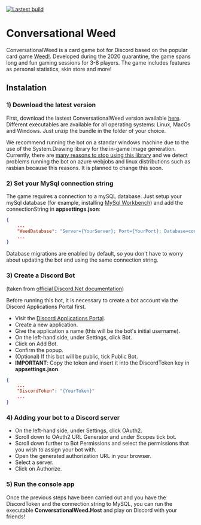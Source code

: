 [![Lastest build](https://github.com/QADRAX/ConversationalWeed/actions/workflows/Build.yml/badge.svg)](https://github.com/QADRAX/ConversationalWeed/actions)
# Conversational Weed 

ConversationalWeed is a card game bot for Discord based on the popular card game [Weed!](https://khepergames.com/category/weed-ware/). Developed during the 2020 quarantine, the game spans long and fun gaming sessions for 3-8 players. The game includes features as personal statistics, skin store and more! 

## Instalation

### 1) Download the latest version

First, download the lastest ConversationalWeed version available [here](https://github.com/QADRAX/ConversationalWeed/releases). Different executables are available for all operating systems: Linux, MacOs and Windows. Just unzip the bundle in the folder of your choice. 

We recommend running the bot on a standar windows machine due to the use of the System.Drawing library for the in-game image generation. Currently, there are [many reasons to stop using this library](https://photosauce.net/blog/post/5-reasons-you-should-stop-using-systemdrawing-from-aspnet) and we detect problems running the bot on azure webjobs and linux distributions such as rasbian because this reasons. It is planned to change this soon. 

### 2) Set your MySql connection string

The game requires a connection to a mySQL database. Just setup your mySql database (for example, installing [MySql Workbench](https://www.mysql.com/products/workbench/)) and add the connectionString in **appsettings.json**:

```json
{
    ...
    "WeedDatabase": "Server={YourServer}; Port={YourPort}; Database=conversational_weed; Uid={YourUser}; Pwd={YourPassword}; SslMode=Preferred;"
    ...
}

```

Database migrations are enabled by default, so you don't have to worry about updating the bot and using the same connection string. 

### 3) Create a Discord Bot

(taken from [official Discord.Net documentation](https://discord.foxbot.me/stable/guides/getting_started/first-bot.html))

Before running this bot, it is necessary to create a bot account via the Discord Applications Portal first.

- Visit the [Discord Applications Portal](https://discord.com/developers/applications/).
- Create a new application.
- Give the application a name (this will be the bot's initial username).
- On the left-hand side, under Settings, click Bot.
- Click on Add Bot.
- Confirm the popup.
- (Optional) If this bot will be public, tick Public Bot.
- **IMPORTANT**: Copy the token and insert it into the DiscordToken key in **appsettings.json**.

```json
{
    ...
    "DiscordToken": "{YourToken}"
    ...
}

```

### 4) Adding your bot to a Discord server

- On the left-hand side, under Settings, click OAuth2.
- Scroll down to OAuth2 URL Generator and under Scopes tick bot.
- Scroll down further to Bot Permissions and select the permissions that you wish to assign your bot with.
- Open the generated authorization URL in your browser.
- Select a server.
- Click on Authorize.

### 5) Run the console app

Once the previous steps have been carried out and you have the DiscordToken and the connection string to MySQL, you can run the executable **ConversationalWeed.Host** and play on Discord with your friends! 
